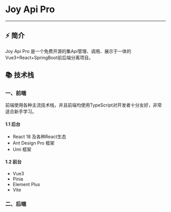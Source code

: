 # Joy Api Pro 

------

## ⚡ 简介

Joy Api Pro 是一个免费开源的集Api管理、调用、展示于一体的Vue3+React+SpringBoot前后端分离项目。

## 📚 技术栈

### 一、前端

前端使用各种主流技术栈，并且前端均使用TypeScript对开发者十分友好，非常适合新手学习。



####  1.1 后台

-  React 18 及各种React生态
- Ant Design Pro 框架
- Umi 框架

#### 1.2 前台

- Vue3
- Pinia
- Element Plus
- Vite 

### 二、后端




